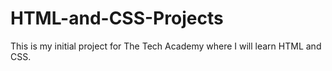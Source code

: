 # HTML-and-CSS-Projects 
This is my initial project for The Tech Academy where I will learn HTML and CSS.
